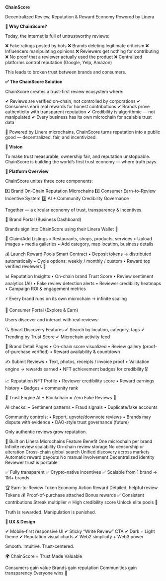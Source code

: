 **ChainScore**

Decentralized Review, Reputation & Reward Economy Powered by Linera

**🧠 Why ChainScore?**

Today, the internet is full of untrustworthy reviews:

❌ Fake ratings posted by bots
❌ Brands deleting legitimate criticism
❌ Influencers manipulating opinions
❌ Reviewers get nothing for contributing
❌ No proof that a reviewer actually used the product
❌ Centralized platforms control reputation (Google, Yelp, Amazon)

This leads to broken trust between brands and consumers.

**✅ The ChainScore Solution**

ChainScore creates a trust-first review ecosystem where:

✔ Reviews are verified on-chain, not controlled by corporations
✔ Consumers earn real rewards for honest contributions
✔ Brands prove authenticity with transparent reputation
✔ Credibility is algorithmic — not manipulated
✔ Every business has its own microchain for scalable trust data

🔗 Powered by Linera microchains, ChainScore turns reputation into a public good — decentralized, fair, and incentivized.

**🌟 Vision**

To make trust measurable, ownership fair, and reputation unstoppable.
ChainScore is building the world’s first trust economy — where truth pays.

**🧩 Platform Overview**

ChainScore unites three core components:

1️⃣ Brand On-Chain Reputation Microchains
2️⃣ Consumer Earn-to-Review Incentive System
3️⃣ AI + Community Credibility Governance

Together — a circular economy of trust, transparency & incentives.

🔹 Brand Portal (Business Dashboard)

Brands sign into ChainScore using their Linera Wallet 🔐

🏪 Claim/Add Listings
• Restaurants, shops, products, services
• Upload images + media galleries
• Add category, map location, business details

💰 Launch Reward Pools Smart Contract
• Deposit tokens → distributed automatically
• Cycle options: weekly / monthly / custom
• Reward top verified reviewers 🎯

📊 Reputation Insights
• On-chain brand Trust Score
• Review sentiment analytics (AI)
• Fake review detection alerts
• Reviewer credibility heatmaps
• Campaign ROI & engagement metrics

⚡ Every brand runs on its own microchain → infinite scaling

🔹 Consumer Portal (Explore & Earn)

Users discover and interact with real reviews:

🔍 Smart Discovery Features
✔ Search by location, category, tags
✔ Trending by Trust Score
✔ Microchain activity feed

📌 Brand Detail Pages
• On-chain score visualized
• Review gallery (proof-of-purchase verified)
• Reward availability & countdown

✍️ Submit Reviews
• Text, photos, receipts / invoice proof
• Validation engine → rewards earned
• NFT achievement badges for credibility 🎖️

📈 Reputation NFT Profile
• Reviewer credibility score
• Reward earnings history
• Badges + community rank

🧠 Trust Engine
AI + Blockchain = Zero Fake Reviews 🚫

AI checks:
• Sentiment patterns
• Fraud signals
• Duplicate/fake accounts

Community controls:
• Report, upvote/downvote reviews
• Brands may dispute with evidence
• DAO-style trust governance (future)

Only authentic reviews grow reputation.

🔗 Built on Linera Microchains
Feature	Benefit
One microchain per brand	Infinite review scalability
On-chain review storage	No censorship or alteration
Cross-chain global search	Unified discovery across markets
Automatic reward payouts	No manual involvement
Decentralized identity	Reviewer trust is portable

✅ Fully transparent
✅ Crypto-native incentives
✅ Scalable from 1 brand → 1M+ brands

🏆 Earn-to-Review Token Economy
Action	Reward
Detailed, helpful review	Tokens 💰
Proof-of-purchase attached	Bonus rewards ✅
Consistent contributions	Streak multiplier 🔥
High credibility score	Unlock elite pools 🏅

Truth is rewarded. Manipulation is punished.

**🎨 UX & Design**

✔ Mobile-first responsive UI
✔ Sticky “Write Review” CTA
✔ Dark + Light theme
✔ Reputation visual charts
✔ Web2 simplicity + Web3 power

Smooth. Intuitive. Trust-centered.


🌍 ChainScore = Trust Made Valuable

Consumers gain value
Brands gain reputation
Communities gain transparency
Everyone wins 🎉
